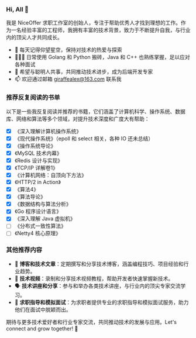 ### Hi, All 👋

我是 NiceOffer 求职工作室的创始人，专注于帮助优秀人才找到理想的工作。作为一名经验丰富的工程师，我拥有丰富的技术背景，致力于不断提升自我，与行业内的顶尖人才共同成长。

- 🔭 每天记得仰望星空，保持对技术的热爱与探索
- 👨🏻‍💻 日常使用 Golang 和 Python 搬砖，Java 和 C++ 也熟练掌握，足以应对各种面试
- 🌱 希望与聪明人共事，共同推动技术进步，成为后端开发专家
- 📫 欢迎通过邮箱 giraffealex@163.com 联系我

### 推荐反复阅读的书单
以下是一些我反复阅读并推荐的书籍，它们涵盖了计算机科学、操作系统、数据库、网络和算法等多个领域，对提升技术深度和广度大有帮助：

- [x] 《深入理解计算机操作系统》
- [x] 《现代操作系统》（epoll 和 select 相关，各种 IO 还未总结）
- [x] 《操作系统导论》
- [x] 《MySQL 技术内幕》
- [x] 《Redis 设计与实现》
- [x] 《TCP/IP 详解卷1》
- [x] 《计算机网络：自顶向下方法》
- [x] 《HTTP/2 in Action》
- [x] 《算法4》
- [x] 《算法导论》
- [x] 《数据结构与算法分析》
- [x] 《Go 程序设计语言》
- [x] 《深入理解 Java 虚拟机》
- [ ] 《分布式一致性算法》
- [ ] 《Netty4 核心原理》

### 其他推荐内容
- 📝 **博客和技术文章**：定期撰写和分享技术博客，涵盖编程技巧、项目经验和行业趋势。
- 🎥 **技术视频**：录制和分享技术视频教程，帮助开发者快速掌握新技术。
- 🗣 **技术讲座和分享**：参与和举办各类技术讲座，与行业内的顶尖专家交流学习。
- 💼 **求职指导和模拟面试**：为求职者提供专业的求职指导和模拟面试服务，助力他们在面试中脱颖而出。

期待与更多技术爱好者和行业专家交流，共同推动技术的发展与应用。Let's connect and grow together! 🚀
